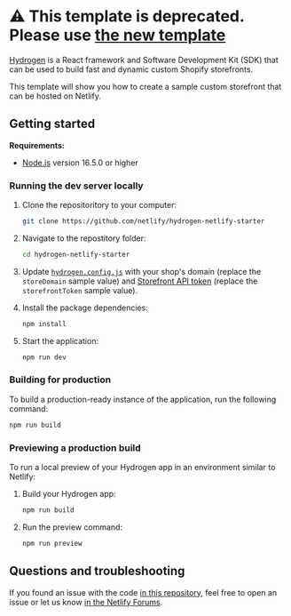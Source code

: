 # ⚠️ This template is deprecated. Please use [the new template](https://github.com/netlify/hydrogen-template)

[Hydrogen](https://shopify.dev/custom-storefronts/hydrogen) is a React framework and Software Development Kit (SDK) that can be used to build fast and dynamic custom Shopify storefronts.

This template will show you how to create a sample custom storefront that can be hosted on Netlify.

## Getting started

**Requirements:**

- [Node.js](https://nodejs.org/en/) version 16.5.0 or higher

### Running the dev server locally

1. Clone the repositoritory to your computer:
    ```bash
    git clone https://github.com/netlify/hydrogen-netlify-starter
    ```

2. Navigate to the repostitory folder:
    ```bash
    cd hydrogen-netlify-starter
    ```

3. Update [`hydrogen.config.js`](hydrogen.config.js) with your shop's domain (replace the `storeDomain` sample value) and [Storefront API token](https://shopify.dev/api/examples/storefront-api#step-2-generate-a-storefront-api-access-token) (replace the `storefrontToken` sample value).

4. Install the package dependencies:
    ```bash
    npm install
    ```

5. Start the application:
    ```bash
    npm run dev
    ```

### Building for production

To build a production-ready instance of the application, run the following command:

```bash
npm run build
```

### Previewing a production build

To run a local preview of your Hydrogen app in an environment similar to Netlify:

1. Build your Hydrogen app:
    ```bash
    npm run build
    ```

2. Run the preview command:
    ```bash
    npm run preview
    ```

## Questions and troubleshooting

If you found an issue with the code [in this repository](https://github.com/netlify/hydrogen-netlify-starter/), feel free to open an issue or let us know [in the Netlify Forums](https://answers.netlify.com/).
